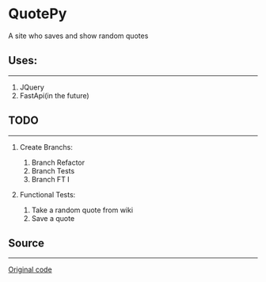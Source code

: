 # QuotePy
A site who saves and show random quotes 


## Uses:
----------
1. JQuery
2. FastApi(in the future)


## TODO 
----------
1. Create Branchs: 
    1. Branch Refactor 
    2. Branch Tests 
    3. Branch FT I 


2. Functional Tests:
    1. Take a random quote from wiki 
    2. Save a quote 

## Source 
----------
[Original code](https://codepen.io/ahmady09/pen/PNejyN)

